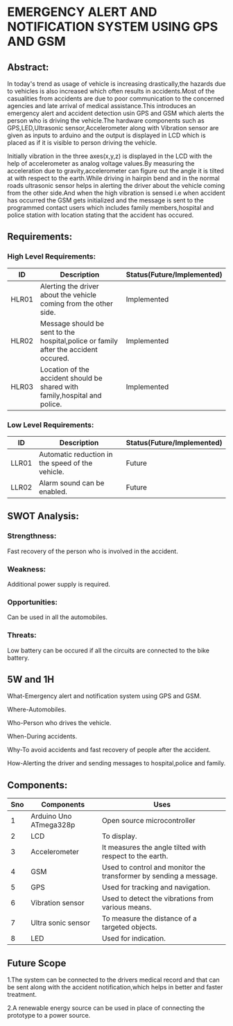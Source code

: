 # EMERGENCY ALERT AND NOTIFICATION SYSTEM USING GPS AND GSM

## Abstract:

   In today's trend as usage of vehicle is increasing drastically,the hazards due to vehicles is also increased which often results in accidents.Most of the casualities from accidents are due to poor communication to the concerned agencies and late arrival of medical assistance.This introduces an emergency alert and accident detection usin GPS and GSM which alerts the person who is driving the vehicle.The hardware components such as GPS,LED,Ultrasonic sensor,Accelerometer along with Vibration sensor are given as inputs to arduino and the output is displayed in LCD which is placed as if it is visible to person driving the vehicle.
   
   Initially vibration in the three axes(x,y,z) is displayed in the LCD with the help of accelerometer as analog voltage values.By measuring the acceleration due to gravity,accelerometer can figure out the angle it is tilted at with respect to the earth.While driving in hairpin bend and in the normal roads ultrasonic sensor helps in alerting the driver about the vehicle coming from the other side.And when the high vibration is sensed i.e when accident has occurred the GSM gets initialized and the message is sent to the programmed contact users which includes family members,hospital and police station with location stating that the accident has occured. 

## Requirements:

### High Level Requirements:

| ID | Description | Status(Future/Implemented) |
| --- | --- | --- |
| HLR01 | Alerting the driver about the vehicle coming from the other side. | Implemented |
| HLR02 | Message should be sent to the hospital,police or family after the accident occured. | Implemented |
| HLR03 | Location of the accident should be shared with family,hospital and police. | Implemented |

### Low Level Requirements:

| ID | Description | Status(Future/Implemented) |
| --- | --- | --- |
| LLR01 | Automatic reduction in the speed of the vehicle. | Future |
| LLR02 | Alarm sound can be enabled. | Future |

## SWOT Analysis:

### Strengthness:

Fast recovery of the person who is involved in the accident.

### Weakness:

Additional power supply is required.

### Opportunities:

Can be used in all the automobiles.

### Threats:

Low battery can be occured if all the circuits are connected to the bike battery.

## 5W and 1H

What-Emergency alert and notification system using GPS and GSM.

Where-Automobiles.

Who-Person who drives the vehicle.

When-During accidents.

Why-To avoid accidents and fast recovery of people after the accident.

How-Alerting the driver and sending messages to hospital,police and family.

## Components:
| Sno | Components | Uses |
| --- | --- | --- |
| 1 | Arduino Uno ATmega328p | Open source microcontroller |
| 2 | LCD | To display. |
| 3 | Accelerometer | It measures the angle tilted with respect to the earth. |
| 4 | GSM | Used to control and monitor the transformer by sending a message. |
| 5 | GPS | Used for tracking and navigation. |
| 6 | Vibration sensor | Used to detect the vibrations from various means. |
| 7 | Ultra sonic sensor | To measure the distance of a targeted objects. |
| 8 | LED | Used for indication. |

## Future Scope

1.The system can be connected to the drivers medical record and that can be sent along with the accident notification,which helps in better and faster treatment.

2.A renewable energy source can be used in place of connecting the prototype to a power source.
